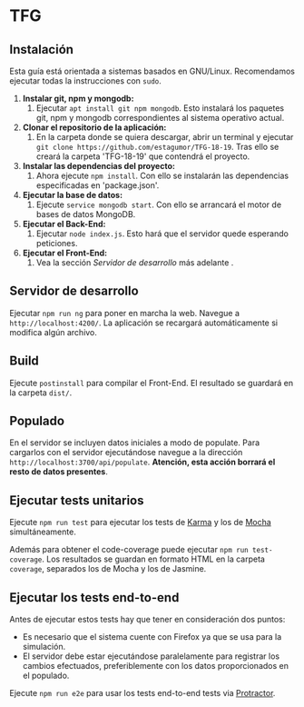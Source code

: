 # TFG
## Instalación

Esta guía está orientada a sistemas basados en GNU/Linux. Recomendamos ejecutar todas la instrucciones con `sudo`. 

1. **Instalar git, npm y mongodb:**
    1. Ejecutar `apt install git npm mongodb`. Esto instalará los paquetes git, npm y mongodb correspondientes al sistema operativo actual.  
1. **Clonar el repositorio de la aplicación:**
    1. En la carpeta donde se quiera descargar, abrir un terminal y ejecutar `git clone https://github.com/estagumor/TFG-18-19`. Tras ello se creará la carpeta 'TFG-18-19' que contendrá el proyecto.
1. **Instalar las dependencias del proyecto:**
    1. Ahora ejecute `npm install`. Con ello se instalarán las dependencias especificadas en 'package.json'. 
1. **Ejecutar la base de datos:**
    1. Ejecute `service mongodb start`. Con ello se arrancará el motor de bases de datos MongoDB. 
1. **Ejecutar el Back-End:**
    1. Ejecutar `node index.js`. Esto hará que el servidor quede esperando peticiones.
1. **Ejecutar el Front-End:**
    1. Vea la sección *Servidor de desarrollo* más adelante . 

## Servidor de desarrollo

Ejecutar `npm run ng` para poner en marcha la web. Navegue a `http://localhost:4200/`. La aplicación se recargará automáticamente si modifica algún archivo.
## Build

Ejecute `postinstall` para compilar el Front-End. El resultado se guardará en la carpeta `dist/`.

## Populado

En el servidor se incluyen datos iniciales a modo de populate. Para cargarlos con el servidor ejecutándose navegue a la dirección `http://localhost:3700/api/populate`. **Atención, esta acción borrará el resto de datos presentes**.

## Ejecutar tests unitarios

Ejecute `npm run test` para ejecutar los tests de [Karma](https://karma-runner.github.io) y los de [Mocha](https://mochajs.org/) simultáneamente.

Además para obtener el code-coverage puede ejecutar `npm run test-coverage`. Los resultados se guardan en formato HTML en la carpeta `coverage`, separados los de Mocha y los de Jasmine.

## Ejecutar los tests end-to-end

Antes de ejecutar estos tests hay que tener en consideración dos puntos:
- Es necesario que el sistema cuente con Firefox ya que se usa para la simulación.
- El servidor debe estar ejecutándose paralelamente para registrar los cambios efectuados, preferiblemente con los datos proporcionados en el populado.

Ejecute `npm run e2e` para usar los tests end-to-end tests via [Protractor](http://www.protractortest.org/).
